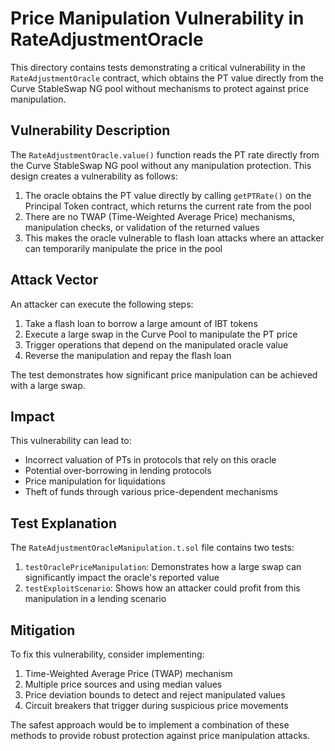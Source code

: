 # Price Manipulation Vulnerability in RateAdjustmentOracle

This directory contains tests demonstrating a critical vulnerability in the `RateAdjustmentOracle` contract, which obtains the PT value directly from the Curve StableSwap NG pool without mechanisms to protect against price manipulation.

## Vulnerability Description

The `RateAdjustmentOracle.value()` function reads the PT rate directly from the Curve StableSwap NG pool without any manipulation protection. This design creates a vulnerability as follows:

1. The oracle obtains the PT value directly by calling `getPTRate()` on the Principal Token contract, which returns the current rate from the pool
2. There are no TWAP (Time-Weighted Average Price) mechanisms, manipulation checks, or validation of the returned values
3. This makes the oracle vulnerable to flash loan attacks where an attacker can temporarily manipulate the price in the pool

## Attack Vector

An attacker can execute the following steps:

1. Take a flash loan to borrow a large amount of IBT tokens
2. Execute a large swap in the Curve Pool to manipulate the PT price
3. Trigger operations that depend on the manipulated oracle value
4. Reverse the manipulation and repay the flash loan

The test demonstrates how significant price manipulation can be achieved with a large swap.

## Impact

This vulnerability can lead to:

- Incorrect valuation of PTs in protocols that rely on this oracle
- Potential over-borrowing in lending protocols
- Price manipulation for liquidations
- Theft of funds through various price-dependent mechanisms

## Test Explanation

The `RateAdjustmentOracleManipulation.t.sol` file contains two tests:

1. `testOraclePriceManipulation`: Demonstrates how a large swap can significantly impact the oracle's reported value
2. `testExploitScenario`: Shows how an attacker could profit from this manipulation in a lending scenario

## Mitigation

To fix this vulnerability, consider implementing:

1. Time-Weighted Average Price (TWAP) mechanism
2. Multiple price sources and using median values
3. Price deviation bounds to detect and reject manipulated values
4. Circuit breakers that trigger during suspicious price movements

The safest approach would be to implement a combination of these methods to provide robust protection against price manipulation attacks. 